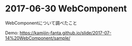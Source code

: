 # 2017-06-30 WebComponent

WebComponentについて調べたこと

Demo: https://kamijin-fanta.github.io/slide/2017-07-14%20WebComponent/sample/
